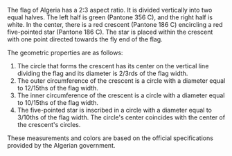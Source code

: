 The flag of Algeria has a 2:3 aspect ratio. It is divided vertically into two equal halves. The left half is green (Pantone 356 C), and the right half is white. In the center, there is a red crescent (Pantone 186 C) encircling a red five-pointed star (Pantone 186 C). The star is placed within the crescent with one point directed towards the fly end of the flag.

The geometric properties are as follows:
1. The circle that forms the crescent has its center on the vertical line dividing the flag and its diameter is 2/3rds of the flag width.
2. The outer circumference of the crescent is a circle with a diameter equal to 12/15ths of the flag width.
3. The inner circumference of the crescent is a circle with a diameter equal to 10/15ths of the flag width.
4. The five-pointed star is inscribed in a circle with a diameter equal to 3/10ths of the flag width. The circle's center coincides with the center of the crescent's circles.

These measurements and colors are based on the official specifications provided by the Algerian government.